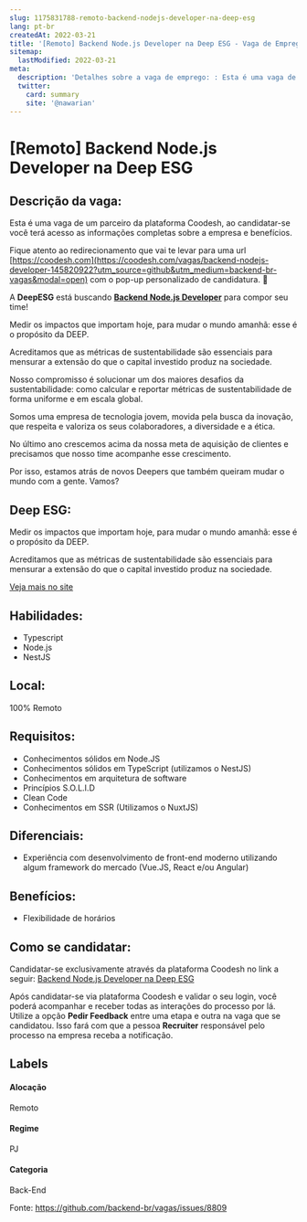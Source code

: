 ```yaml
---
slug: 1175831788-remoto-backend-nodejs-developer-na-deep-esg
lang: pt-br
createdAt: 2022-03-21
title: '[Remoto] Backend Node.js Developer na Deep ESG - Vaga de Emprego'
sitemap:
  lastModified: 2022-03-21
meta:
  description: 'Detalhes sobre a vaga de emprego: : Esta é uma vaga de um parceiro da plataforma Coodesh, ao candidatar-se você terá acesso as informações completas sobre a empresa e benefícios.  Fique atento ao redirecionamento que vai te levar para uma url [https://coodesh.com](https://coodesh.com/vagas/backend-nodejs-developer-145820922?utm_source=github&utm_medium=backend-br-vagas&modal=open) com o pop-up personalizado de candidatura. 👋 <p>A <strong>DeepESG</strong> está buscando <strong><ins>Backend Node.js Developer</ins></strong> para compor seu time!</p> <p>Medir os impactos que importam hoje, para mudar o mundo amanhã: esse é o propósito da DEEP.&nbsp;&nbsp;</p> <p>Acreditamos que as métricas de sustentabilidade são essenciais para mensurar a extensão do que o capital investido produz na sociedade.&nbsp;</p> <p>Nosso compromisso é solucionar um dos maiores desafios da sustentabilidade: como calcular e reportar métricas de sustentabilidade de forma uniforme e em escala global.</p> <p>Somos uma empresa de tecnologia jovem, movida pela busca da inovação, que respeita e valoriza os seus colaboradores, a diversidade e a ética.&nbsp;&nbsp;</p> <p>No último ano crescemos acima da nossa meta de aquisição de clientes e precisamos que nosso time acompanhe esse crescimento.&nbsp;&nbsp;</p> <p>Por isso, estamos atrás de novos Deepers que também queiram mudar o mundo com a gente. Vamos?</p> <p></p>'
  twitter:
    card: summary
    site: '@nawarian'
---
```


# [Remoto] Backend Node.js Developer na Deep ESG

## Descrição da vaga: 
Esta é uma vaga de um parceiro da plataforma Coodesh, ao candidatar-se você terá acesso as informações completas sobre a empresa e benefícios.


Fique atento ao redirecionamento que vai te levar para uma url [https://coodesh.com](https://coodesh.com/vagas/backend-nodejs-developer-145820922?utm_source=github&utm_medium=backend-br-vagas&modal=open) com o pop-up personalizado de candidatura. 👋
<p>A <strong>DeepESG</strong> está buscando <strong><ins>Backend Node.js Developer</ins></strong> para compor seu time!</p>
<p>Medir os impactos que importam hoje, para mudar o mundo amanhã: esse é o propósito da DEEP.&nbsp;&nbsp;</p>
<p>Acreditamos que as métricas de sustentabilidade são essenciais para mensurar a extensão do que o capital investido produz na sociedade.&nbsp;</p>
<p>Nosso compromisso é solucionar um dos maiores desafios da sustentabilidade: como calcular e reportar métricas de sustentabilidade de forma uniforme e em escala global.</p>
<p>Somos uma empresa de tecnologia jovem, movida pela busca da inovação, que respeita e valoriza os seus colaboradores, a diversidade e a ética.&nbsp;&nbsp;</p>
<p>No último ano crescemos acima da nossa meta de aquisição de clientes e precisamos que nosso time acompanhe esse crescimento.&nbsp;&nbsp;</p>
<p>Por isso, estamos atrás de novos Deepers que também queiram mudar o mundo com a gente. Vamos?</p>
<p></p>

## Deep ESG: 
 <p>Medir os impactos que importam hoje, para mudar o mundo amanhã: esse é o propósito da DEEP.&nbsp;&nbsp;</p>

<p>Acreditamos que as métricas de sustentabilidade são essenciais para mensurar a extensão do que o capital investido produz na sociedade.&nbsp;</p><a href='https://coodesh.com/empresas/deepesg'>Veja mais no site</a>

 ## Habilidades: 
 - Typescript 
- Node.js 
- NestJS
## Local: 
 100% Remoto
## Requisitos: 
 - Conhecimentos sólidos em Node.JS 
-  Conhecimentos sólidos em TypeScript (utilizamos o NestJS) 
- Conhecimentos em arquitetura de software 
- Princípios S.O.L.I.D 
- Clean Code 
- Conhecimentos em SSR (Utilizamos o NuxtJS)
## Diferenciais: 
 - Experiência com desenvolvimento de front-end moderno utilizando algum framework do mercado (Vue.JS, React e/ou Angular)
## Benefícios: 
 - Flexibilidade de horários
## Como se candidatar:
Candidatar-se exclusivamente através da plataforma Coodesh no link a seguir: [Backend Node.js Developer na Deep ESG](https://coodesh.com/vagas/backend-nodejs-developer-145820922?utm_source=github&utm_medium=backend-br-vagas&modal=open)


Após candidatar-se via plataforma Coodesh e validar o seu login, você poderá acompanhar e receber todas as interações do processo por lá. Utilize a opção **Pedir Feedback** entre uma etapa e outra na vaga que se candidatou. Isso fará com que a pessoa **Recruiter** responsável pelo processo na empresa receba a notificação.
## Labels
#### Alocação
Remoto
#### Regime
PJ
#### Categoria
Back-End

Fonte: https://github.com/backend-br/vagas/issues/8809